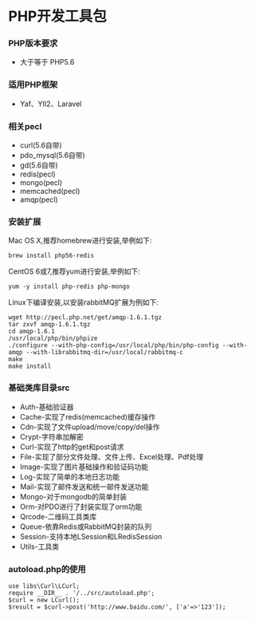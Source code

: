 # PHP开发工具包
### PHP版本要求
* 大于等于 PHP5.6
### 适用PHP框架
* Yaf、YII2、Laravel
### 相关pecl
* curl(5.6自带)
* pdo_mysql(5.6自带)
* gd(5.6自带)
* redis(pecl)
* mongo(pecl)
* memcached(pecl)
* amqp(pecl)
### 安装扩展
Mac OS X,推荐homebrew进行安装,举例如下:
```
brew install php56-redis
```
CentOS 6或7,推荐yum进行安装,举例如下:
```
yum -y install php-redis php-mongo
```
Linux下编译安装,以安装rabbitMQ扩展为例如下:
```
wget http://pecl.php.net/get/amqp-1.6.1.tgz
tar zxvf amqp-1.6.1.tgz
cd amqp-1.6.1
/usr/local/php/bin/phpize
./configure --with-php-config=/usr/local/php/bin/php-config --with-amqp --with-librabbitmq-dir=/usr/local/rabbitmq-c
make
make install
```
### 基础类库目录src
* Auth-基础验证器
* Cache-实现了redis(memcached)缓存操作
* Cdn-实现了文件upload/move/copy/del操作
* Crypt-字符串加解密
* Curl-实现了http的get和post请求
* File-实现了部分文件处理、文件上传、Excel处理、Pdf处理
* Image-实现了图片基础操作和验证码功能
* Log-实现了简单的本地日志功能
* Mail-实现了邮件发送和统一邮件发送功能
* Mongo-对于mongodb的简单封装
* Orm-对PDO进行了封装实现了orm功能
* Qrcode-二维码工具类库
* Queue-依靠Redis或RabbitMQ封装的队列
* Session-支持本地LSession和LRedisSession
* Utils-工具类
### autoload.php的使用
```
use libs\Curl\LCurl;
require __DIR__ . '/../src/autoload.php';
$curl = new LCurl();
$result = $curl->post('http://www.baidu.com/', ['a'=>'123']);
```
